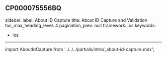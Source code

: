 CP000075556BQ
---
sidebar_label: About ID Capture
title: About ID Capture and Validation
toc_max_heading_level: 4
pagination_prev: null
framework: ios
keywords:
  - ios
---

import AboutIdCapture from '../../../partials/intro/_about-id-capture.mdx';

<AboutIdCapture/>
